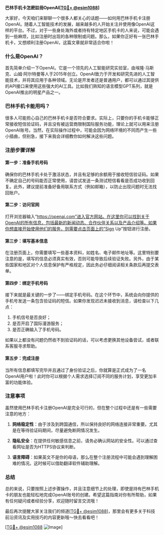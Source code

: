 **巴林手机卡怎麽註冊OpenAI[[TG💪+ @esim1088](https://t.me/s/esim1088)]**

大家好，今天咱们来聊聊一个很多人都关心的话题——如何用巴林手机卡注册OpenAI。随着人工智能技术的发展，越来越多的人开始关注并使用像OpenAI这样的平台。不过，对于一些身处海外或者持有特定地区手机卡的人来说，可能会遇到一些麻烦，比如注册时出现的各种限制或问题。那么，如果你正好有一张巴林手机卡，又想顺利注册OpenAI，这篇文章就非常适合你啦！

### 什么是OpenAI？

首先简单介绍一下OpenAI。它是一个领先的人工智能研究实验室，由埃隆·马斯克、山姆·阿尔特曼等人于2015年创立。OpenAI致力于开发和研究先进的人工智能技术，并将其应用于各种领域。无论是开发者还是普通用户，都可以通过其提供的API接口来使用这些强大的AI工具。比如我们熟知的语言模型GPT系列，就是OpenAI推出的明星产品之一。

### 巴林手机卡能用吗？

很多人可能担心自己的巴林手机卡是否符合要求。实际上，只要你的手机卡能够正常接收短信验证码，并且没有被运营商限制国际服务功能，理论上就可以用来注册OpenAI账号。当然，在实际操作过程中，可能会因为网络环境的不同而产生一些小插曲，但别急，接下来我会详细教你如何解决这些问题。

### 注册步骤详解

#### 第一步：准备手机号码
确保你的巴林手机卡处于激活状态，并且有足够的余额用于接收短信验证码。如果不确定自己的号码能否正常使用，请尝试发送一条测试短信看看是否成功收到回复。此外，建议提前准备好备用联系方式（例如邮箱），以防止出现问题时无法找回账户。

#### 第二步：访问官网
打开浏览器输入“https://openai.com”进入官方网站。在这里你可以找到关于OpenAI的所有信息，包括最新的新闻动态、合作伙伴关系以及产品介绍等。如果你想直接开始使用他们的服务，则需要点击页面上的“Sign Up”按钮进行注册。

#### 第三步：填写基本信息
在注册页面上，你需要填写一些基本资料，如姓名、电子邮件地址等。这里特别要注意的是，填写的信息必须真实有效，否则可能导致后续验证失败。另外，由于某些国家和地区对个人信息保护有严格规定，因此务必仔细阅读相关条款后再提交表单。

#### 第四步：绑定手机号码
接下来就是最关键的一步了——绑定手机号码。在这个环节中，系统会向你提供的手机号发送一条包含验证码的短信。如果你发现迟迟未接收到消息，请检查以下几点：
1. 手机信号是否良好；
2. 是否开启了国际漫游服务；
3. 是否正确输入了手机号码。

如果以上都没有问题仍然收不到验证码的话，可以考虑更换其他设备尝试，或者联系客服寻求帮助。

#### 第五步：完成注册
当所有信息都填写完毕并且通过了身份验证之后，你就算是正式成为了一名OpenAI用户啦！此时你可以根据个人需求选择订阅不同的服务计划，享受更加丰富的功能体验。

### 注意事项

虽然使用巴林手机卡注册OpenAI是完全可行的，但在整个过程中还是有一些需要注意的地方：

1. **网络稳定性**：由于涉及到跨国通信，所以保持良好的网络连接非常重要。尤其是在等待验证码期间，尽量避免断网情况发生。
   
2. **隐私安全**：在提供任何敏感信息之前，请务必确认网站的安全性。可以通过查看网址是否为HTTPS协议来判断。

3. **语言障碍**：如果英文不是你的母语，那么在整个注册流程中可能会遇到理解困难的情况。这时候可以借助翻译软件辅助理解。

### 总结

总的来说，只要按照上述步骤操作，并且注意细节上的处理，即使是持有巴林手机卡的朋友也能轻松地完成OpenAI账号的创建。希望这篇指南对你有所帮助，如果有任何疑问或者经验分享，欢迎随时留言交流哦！

最后再次提醒大家关注我们的频道[[TG💪+ @esim1088](https://t.me/s/esim1088)]，那里会有更多关于科技前沿资讯及实用技巧的内容更新哦～快去看看吧！

[[TG💪+ @esim1088](https://t.me/s/esim1088) ![Image](https://i.postimg.cc/4NQfJmqS/Snipaste-2025-05-13-00-14-12.png)]